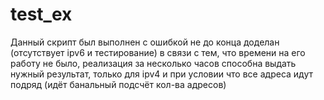 # test_ex
Данный скрипт был выполнен с ошибкой не до конца доделан (отсутствует ipv6 и тестирование) в связи с тем, что времени на его работу не было, реализация за несколько часов способна выдать нужный результат, только для ipv4 и при условии что все адреса идут подряд (идёт банальный подсчёт кол-ва адресов)
